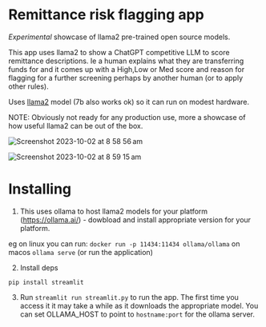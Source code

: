 # Remittance risk flagging app

*Experimental* showcase of llama2 pre-trained open source models. 

This app uses llama2 to show a ChatGPT competitive LLM to score remittance descriptions. Ie a human explains what they are transferring funds for and it comes up with a High,Low or Med score and reason for flagging for a further screening perhaps by another human (or to apply other rules). 

Uses <a href="https://ai.meta.com/llama/">llama2</a> model (7b also works ok) so it can run on modest hardware. 

NOTE: Obviously not ready for any production use, more a showcase of how useful llama2 can be out of the box. 

![Screenshot 2023-10-02 at 8 58 56 am](https://github.com/TBD54566975/experimental-remittance-bot/assets/14976/46ead9b7-21aa-4325-b63b-060520011cb7)

![Screenshot 2023-10-02 at 8 59 15 am](https://github.com/TBD54566975/experimental-remittance-bot/assets/14976/754715d1-fc05-4dda-b344-23fdce21e0d6)

# Installing

1. This uses ollama to host llama2 models for your platform (https://ollama.ai/) - dowbload and install appropriate version for your platform. 

eg on linux you can run: `docker run -p 11434:11434 ollama/ollama`
on macos `ollama serve` (or run the application)

2. Install deps

`pip install streamlit`

3. Run `streamlit run streamlit.py` to run the app. The first time you access it it may take a while as it downloads the appropriate model. You can set OLLAMA_HOST to point to `hostname:port` for the ollama server.





